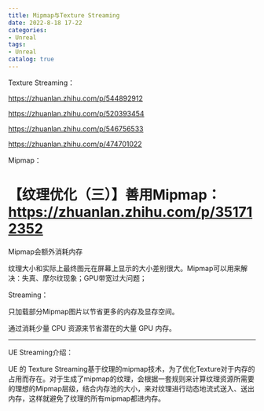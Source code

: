 ```yaml
---
title: Mipmap与Texture Streaming
date: 2022-8-18 17-22
categories:
- Unreal
tags:
- Unreal
catalog: true
---
```


Texture Streaming：

<https://zhuanlan.zhihu.com/p/544892912>

<https://zhuanlan.zhihu.com/p/520393454>

<https://zhuanlan.zhihu.com/p/546756533>

<https://zhuanlan.zhihu.com/p/474701022>

Mipmap：

# 【纹理优化（三）】善用Mipmap：<https://zhuanlan.zhihu.com/p/351712352>

Mipmap会额外消耗内存

纹理大小和实际上最终图元在屏幕上显示的大小差别很大。Mipmap可以用来解决：失真、摩尔纹现象；GPU带宽过大问题；

Streaming：

只加载部分Mipmap图片以节省更多的内存及显存空间。

通过消耗少量 CPU 资源来节省潜在的大量 GPU 内存。

* * *

UE Streaming介绍：

UE 的 Texture Streaming基于纹理的mipmap技术，为了优化Texture对于内存的占用而存在。对于生成了mipmap的纹理，会根据一套规则来计算纹理资源所需要的理想的Mipmap层级，结合内存池的大小，来对纹理进行动态地流式送入、送出内存，这样就避免了纹理的所有mipmap都进内存。

